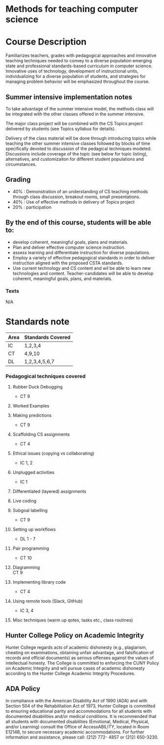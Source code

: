 # Methods for teaching computer science

# Course Description

Familiarizes teachers, grades with pedagogical approaches and
innovative teaching techniques needed to convey to a diverse
population emerging state and professional standards-based curriculum
in computer science. Innovative uses of technology, development of
instructional units, individualizing for a diverse population of
students, and strategies for managing problem behavior will be
emphasized throughout the course.

## Summer intensive implementation notes

To take advantage of the summer intensive model, the methods class
will be integrated with the other classes offered in the summer intensive. 

The major class project will be combined with the CS Topics project
delivered by students (see Topics syllabus for details).

Delivery of the class material will be done through introducing topics
while teaching the other summer intensive classes followed by blocks
of time specifically devoted to discussion of the pedagical techniques
modeled. Discussions include coverage of the topic (see below for
topic listing), alternatives, and customizaiton for different student
populations and circumstances.

## Grading

 - 40% : Demonstration of an understanding of CS teaching methods through class discussion, breakout rooms, small presentations.
 - 40% : Use of effective methods in delivery of Topics project
 - 20% : participation


## By the end of this course, students will be able to:
   - develop coherent, meaningful goals, plans and materials.
   - Plan and deliver effective computer science instruction.
   - assess learning and differentiate instruction for diverse populations.
   - Employ a variety of effective pedagogical standards in order to deliver instruction aligned with the proposed CSTA standards.
   - Use current technology and CS content and wil be able to learn new technologies and content. Teacher-candidates will be able to develop coherent, meaningful goals, plans, and materials.

### Texts

N/A

# Standards note

| Area | Standards Covered |
|------|-------------------|
| IC   | 1,2,3,4           |
| CT   | 4,9,10            |
| DL   | 1,2,3,4,5,6,7     |

### Pedagogical techniques covered

1. Rubber Duck Debugging 
   - CT 9
1. Worked Examples
1. Making predictions
   - CT 9
1. Scaffolding CS assignments
   - CT 4 
1. Ethical issues (copying vs collaborating)
   - IC 1, 2 
1. Unplugged activities
   - IC 1
1. Differentiated (layered) assignments
1. Live coding
1. Subgoal labelling
   - CT 9
1. Setting up workflows
	- DL 1 - 7
1. Pair programming
   - CT 10
1. Diagramming  
   CT 9

1. Implementing library code
   - CT 4
1. Using remote tools (Slack, GitHub)
   - IC 3, 4
1. Misc techniques (warm up qotes, tasks etc., class routines)

## Hunter College Policy on Academic Integrity

Hunter College regards acts of academic dishonesty (e.g., plagiarism, cheating on examinations,
obtaining unfair advantage, and falsification of records and official documents) as serious offenses
against the values of intellectual honesty. The College is committed to enforcing the CUNY Policy
on Academic Integrity and will pursue cases of academic dishonesty according to the Hunter College
Academic Integrity Procedures.

## ADA Policy

In compliance with the American Disability Act of 1990 (ADA) and with Section 504 of the
Rehabilitation Act of 1973, Hunter College is committed to ensuring educational parity and
accommodations for all students with documented disabilities and/or medical conditions. It is
recommended that all students with documented disabilities (Emotional, Medical, Physical, and/or
Learning) consult the Office of AccessABILITY, located in Room E1214B, to secure necessary
academic accommodations. For further information and assistance, please call: (212) 772- 4857 or
(212) 650-3230.
